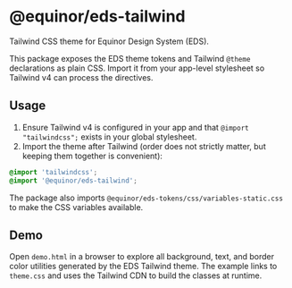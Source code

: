 # @equinor/eds-tailwind

Tailwind CSS theme for Equinor Design System (EDS).

This package exposes the EDS theme tokens and Tailwind `@theme` declarations as plain CSS. Import it from your app-level stylesheet so Tailwind v4 can process the directives.

## Usage

1. Ensure Tailwind v4 is configured in your app and that `@import "tailwindcss";` exists in your global stylesheet.
2. Import the theme after Tailwind (order does not strictly matter, but keeping them together is convenient):

```css
@import 'tailwindcss';
@import '@equinor/eds-tailwind';
```

The package also imports `@equinor/eds-tokens/css/variables-static.css` to make the CSS variables available.

## Demo

Open `demo.html` in a browser to explore all background, text, and border color utilities generated by the EDS Tailwind theme. The example links to `theme.css` and uses the Tailwind CDN to build the classes at runtime.